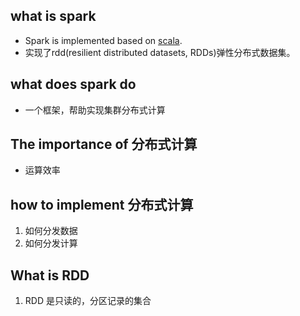 ## what is spark 
* Spark is implemented based on [scala](https://github.com/JinZhang666/TwitterDataProcessing/edit/master/Notes/Scala.md). 
* 实现了rdd(resilient distributed datasets, RDDs)弹性分布式数据集。 

## what does spark do 
* 一个框架，帮助实现集群分布式计算

## The importance of 分布式计算
* 运算效率

## how to implement 分布式计算
1. 如何分发数据
2. 如何分发计算

## What is RDD 
1. RDD 是只读的，分区记录的集合
